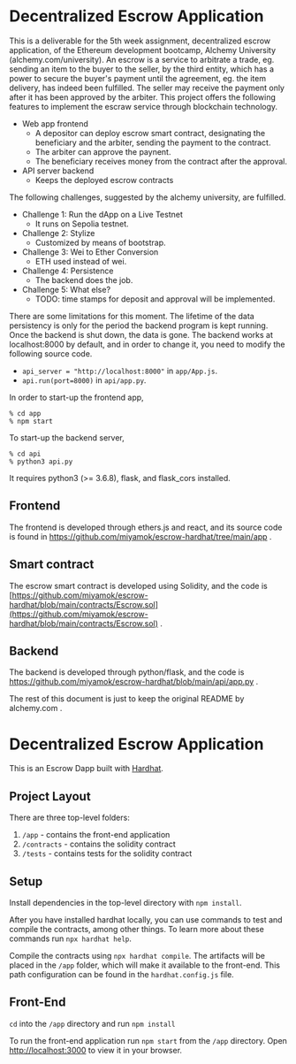 # Decentralized Escrow Application

This is a deliverable for the 5th week assignment, decentralized escrow application, of the Ethereum development bootcamp, Alchemy University (alchemy.com/university).
An escrow is a service to arbitrate a trade, eg. sending an item to the buyer to the seller, by the third entity, which has a power to secure the buyer's payment until the agreement, eg. the item delivery, has indeed been fulfilled.
The seller may receive the payment only after it has been approved by the arbiter.
This project offers the following features to implement the escraw service through blockchain technology.

- Web app frontend
  - A depositor can deploy escrow smart contract, designating the beneficiary and the arbiter, sending the payment to the contract.
  - The arbiter can approve the paynent.
  - The beneficiary receives money from the contract after the approval.
- API server backend
  - Keeps the deployed escrow contracts
 
The following challenges, suggested by the alchemy university, are fulfilled.

- Challenge 1: Run the dApp on a Live Testnet
  - It runs on Sepolia testnet.
- Challenge 2: Stylize
  - Customized by means of bootstrap.
- Challenge 3: Wei to Ether Conversion
  - ETH used instead of wei.
- Challenge 4: Persistence
  - The backend does the job.
- Challenge 5: What else?
  - TODO: time stamps for deposit and approval will be implemented.
 
There are some limitations for this moment.
The lifetime of the data persistency is only for the period the backend program is kept running.  Once the backend is shut down, the data is gone.
The backend works at localhost:8000 by default, and in order to change it, you need to modify the following source code.

- <code>api_server = "http://localhost:8000"</code> in <code>app/App.js</code>.
- <code>api.run(port=8000)</code> in <code>api/app.py</code>.

In order to start-up the frontend app,
```
% cd app
% npm start
```

To start-up the backend server,
```
% cd api
% python3 api.py
```
It requires python3 (>= 3.6.8), flask, and flask_cors installed.

## Frontend

The frontend is developed through ethers.js and react, and its source code is found in https://github.com/miyamok/escrow-hardhat/tree/main/app .

## Smart contract

The escrow smart contract is developed using Solidity, and the code is [https://github.com/miyamok/escrow-hardhat/blob/main/contracts/Escrow.sol](https://github.com/miyamok/escrow-hardhat/blob/main/contracts/Escrow.sol) .

## Backend

The backend is developed through python/flask, and the code is https://github.com/miyamok/escrow-hardhat/blob/main/api/app.py .

The rest of this document is just to keep the original README by alchemy.com .

# Decentralized Escrow Application

This is an Escrow Dapp built with [Hardhat](https://hardhat.org/).

## Project Layout

There are three top-level folders:

1. `/app` - contains the front-end application
2. `/contracts` - contains the solidity contract
3. `/tests` - contains tests for the solidity contract

## Setup

Install dependencies in the top-level directory with `npm install`.

After you have installed hardhat locally, you can use commands to test and compile the contracts, among other things. To learn more about these commands run `npx hardhat help`.

Compile the contracts using `npx hardhat compile`. The artifacts will be placed in the `/app` folder, which will make it available to the front-end. This path configuration can be found in the `hardhat.config.js` file.

## Front-End

`cd` into the `/app` directory and run `npm install`

To run the front-end application run `npm start` from the `/app` directory. Open [http://localhost:3000](http://localhost:3000) to view it in your browser.

